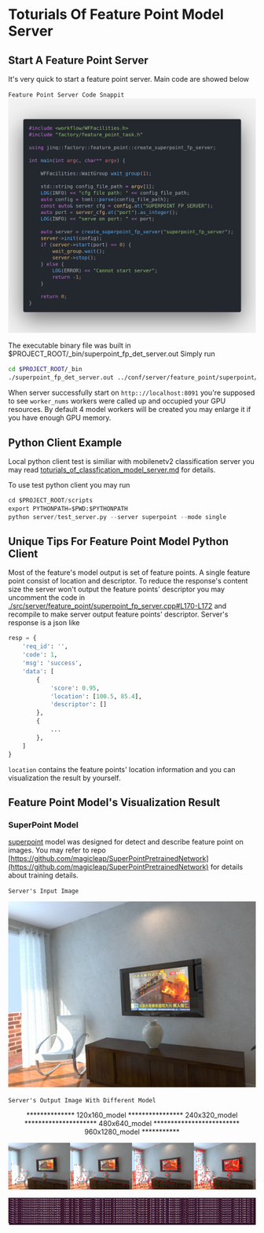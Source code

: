 # Toturials Of Feature Point Model Server

## Start A Feature Point Server

It's very quick to start a feature point server. Main code are showed below

`Feature Point Server Code Snappit`
![strat_a_superpoint_server](../resources/images/start_a_superpoint_server.png)

The executable binary file was built in $PROJECT_ROOT/_bin/superpoint_fp_det_server.out Simply run

```bash
cd $PROJECT_ROOT/_bin
./superpoint_fp_det_server.out ../conf/server/feature_point/superpoint/superpoint_server_cfg.ini
```

When server successfully start on `http:://localhost:8091` you're supposed to see `worker_nums` workers were called up and occupied your GPU resources. By default 4 model workers will be created you may enlarge it if you have enough GPU memory.

## Python Client Example

Local python client test is similiar with mobilenetv2 classification server you may read [toturials_of_classfication_model_server.md](../docs/toturials_of_classification_model_server.md) for details.

To use test python client you may run

```python
cd $PROJECT_ROOT/scripts
export PYTHONPATH=$PWD:$PYTHONPATH
python server/test_server.py --server superpoint --mode single
```

## Unique Tips For Feature Point Model Python Client

Most of the feature's model output is set of feature points. A single feature point consist of location and descriptor. To reduce the response's content size the server won't output the feature points' descriptor you may uncomment the code in [./src/server/feature_point/superpoint_fp_server.cpp#L170-L172](../src/server/feature_point/superpoint_fp_server.cpp) and recompile to make server output feature points' descriptor. Server's response is a json like

```python
resp = {
    'req_id': '',
    'code': 1,
    'msg': 'success',
    'data': [
        {
            'score': 0.95,
            'location': [100.5, 85.4],
            'descriptor': []
        },
        {
            ...
        },
    ]
}
```

`location` contains the feature points' location information and you can visualization the result by yourself.

## Feature Point Model's Visualization Result

### SuperPoint Model

[superpoint](https://arxiv.org/abs/1712.07629) model was designed for detect and describe feature point on images. You may refer to repo [https://github.com/magicleap/SuperPointPretrainedNetwork](https://github.com/magicleap/SuperPointPretrainedNetwork) for details about training details.

`Server's Input Image`

![superpoint_server_input](../resources/images/superpoint_server_input.png)

`Server's Output Image With Different Model`
<center>************** 120x160_model **************** 240x320_model ********************* 480x640_model ************************* 960x1280_model ***********</center>

![superpoint_server_output](../resources/images/superpoint_server_output.png)

![superpoint_server_output2](../resources/images/superpoint_server_output2.png)
